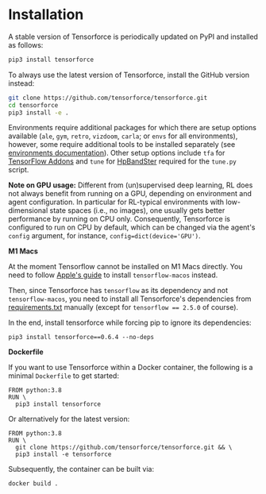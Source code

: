 Installation
============


A stable version of Tensorforce is periodically updated on PyPI and installed as follows:

```bash
pip3 install tensorforce
```

To always use the latest version of Tensorforce, install the GitHub version instead:

```bash
git clone https://github.com/tensorforce/tensorforce.git
cd tensorforce
pip3 install -e .
```

Environments require additional packages for which there are setup options available (`ale`, `gym`, `retro`, `vizdoom`, `carla`; or `envs` for all environments), however, some require additional tools to be installed separately (see [environments documentation](http://tensorforce.readthedocs.io)). Other setup options include `tfa` for [TensorFlow Addons](https://www.tensorflow.org/addons) and `tune` for [HpBandSter](https://github.com/automl/HpBandSter) required for the `tune.py` script.


**Note on GPU usage:** Different from (un)supervised deep learning, RL does not always benefit from running on a GPU, depending on environment and agent configuration. In particular for RL-typical environments with low-dimensional state spaces (i.e., no images), one usually gets better performance by running on CPU only. Consequently, Tensorforce is configured to run on CPU by default, which can be changed via the agent's `config` argument, for instance, `config=dict(device='GPU')`.


**M1 Macs**

At the moment Tensorflow cannot be installed on M1 Macs directly. You need to follow [Apple's guide](https://developer.apple.com/metal/tensorflow-plugin/) to install `tensorflow-macos` instead. 

Then, since Tensorforce has `tensorflow` as its dependency and not `tensorflow-macos`, you need to install all Tensorforce's dependencies from [requirements.txt](https://github.com/tensorforce/tensorforce/blob/master/requirements.txt) manually (except for `tensorflow == 2.5.0` of course). 

In the end, install tensorforce while forcing pip to ignore its dependencies:
```
pip3 install tensorforce==0.6.4 --no-deps
```


**Dockerfile**

If you want to use Tensorforce within a Docker container, the following is a minimal `Dockerfile` to get started:

```
FROM python:3.8
RUN \
  pip3 install tensorforce
```

Or alternatively for the latest version:

```
FROM python:3.8
RUN \
  git clone https://github.com/tensorforce/tensorforce.git && \
  pip3 install -e tensorforce
```

Subsequently, the container can be built via:

```bash
docker build .
```
